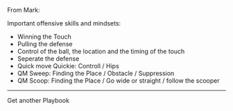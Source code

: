 From Mark:

Important offensive skills and mindsets:

* Winning the Touch
* Pulling the defense
* Control of the ball, the location and the timing of the touch
* Seperate the defense
* Quick move Quickie: Controll / Hips
* QM Sweep: Finding the Place / Obstacle / Suppression
* QM Scoop: Finding the Place / Go wide or straight / follow the scooper

---

Get another Playbook